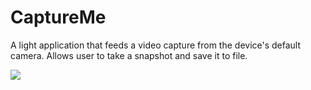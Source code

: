 # CaptureMe
A light application that feeds a video capture from the device's default camera.  Allows user to take a snapshot and save it to file.

![](https://t3.ftcdn.net/jpg/00/98/21/32/500_F_98213202_1c7adUq7icFiyHg4ndOrQrRHyRCZ6UJy.jpg)
